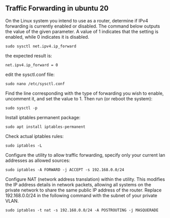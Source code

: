 ## Traffic Forwarding in ubuntu 20

On the Linux system you intend to use as a router, determine if IPv4 forwarding is currently enabled or disabled. The command below outputs the value of the given parameter. A value of 1 indicates that the setting is enabled, while 0 indicates it is disabled.

` sudo sysctl net.ipv4.ip_forward `

the expected result is:

` net.ipv4.ip_forward = 0 `

edit the sysctl.conf file:

` sudo nano /etc/sysctl.conf `

Find the line corresponding with the type of forwarding you wish to enable, uncomment it, and set the value to 1.
Then run (or reboot the system):

` sudo sysctl -p `

Install iptables permanent package:

` sudo apt install iptables-permanent `

Check actual iptables rules:

` sudo iptables -L `

Configure the utility to allow traffic forwarding, specify only your current lan addresses as allowed sources:

` sudo iptables -A FORWARD -j ACCEPT -s 192.168.0.0/24 `

Configure NAT (network address translation) within the utility. This modifies the IP address details in network packets, allowing all systems on the private network to share the same public IP address of the router. Replace 192.168.0.0/24 in the following command with the subnet of your private VLAN.

` sudo iptables -t nat -s 192.168.0.0/24 -A POSTROUTING -j MASQUERADE `

